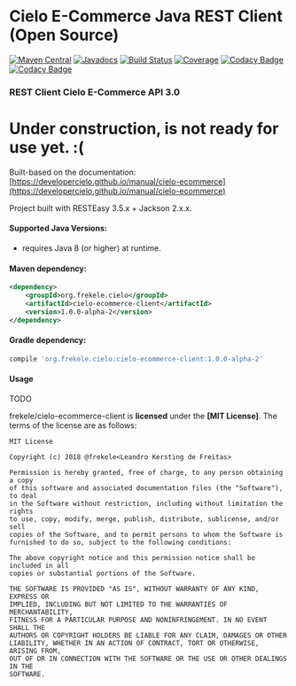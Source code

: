 # Cielo E-Commerce Java REST Client (Open Source)

[![Maven Central](https://maven-badges.herokuapp.com/maven-central/org.frekele.cielo/cielo-ecommerce-client/badge.svg)](https://maven-badges.herokuapp.com/maven-central/org.frekele.cielo/cielo-ecommerce-client)
[![Javadocs](http://www.javadoc.io/badge/org.frekele.cielo/cielo-ecommerce-client.svg?color=blue)](http://www.javadoc.io/doc/org.frekele.cielo/cielo-ecommerce-client)
[![Build Status](https://travis-ci.org/frekele/cielo-ecommerce-client.svg?branch=master)](https://travis-ci.org/frekele/cielo-ecommerce-client)
[![Coverage](https://codecov.io/gh/frekele/cielo-ecommerce-client/branch/master/graph/badge.svg)](https://codecov.io/gh/frekele/cielo-ecommerce-client)
[![Codacy Badge](https://api.codacy.com/project/badge/Grade/f16b9543d2f847179b27f9acda1911ee)](https://www.codacy.com/app/frekele/cielo-ecommerce-client?utm_source=github.com&amp;utm_medium=referral&amp;utm_content=frekele/cielo-ecommerce-client&amp;utm_campaign=Badge_Grade)
[![Codacy Badge](https://api.codacy.com/project/badge/Coverage/f16b9543d2f847179b27f9acda1911ee)](https://www.codacy.com/app/frekele/cielo-ecommerce-client?utm_source=github.com&utm_medium=referral&utm_content=frekele/cielo-ecommerce-client&utm_campaign=Badge_Coverage)

### REST Client Cielo E-Commerce API 3.0


# Under construction, is not ready for use yet. :(



Built-based on the documentation: [https://developercielo.github.io/manual/cielo-ecommerce](https://developercielo.github.io/manual/cielo-ecommerce)

Project built with RESTEasy 3.5.x + Jackson 2.x.x.


#### Supported Java Versions:
- requires Java 8 (or higher) at runtime.


#### Maven dependency:
```xml
<dependency>
    <groupId>org.frekele.cielo</groupId>
    <artifactId>cielo-ecommerce-client</artifactId>
    <version>1.0.0-alpha-2</version>
</dependency>
```

#### Gradle dependency:
```gradle
compile 'org.frekele.cielo:cielo-ecommerce-client:1.0.0-alpha-2'
```

#### Usage

TODO



frekele/cielo-ecommerce-client is **licensed** under the **[MIT License]**. The terms of the license are as follows:

    MIT License
    
    Copyright (c) 2018 @frekele<Leandro Kersting de Freitas>
    
    Permission is hereby granted, free of charge, to any person obtaining a copy
    of this software and associated documentation files (the "Software"), to deal
    in the Software without restriction, including without limitation the rights
    to use, copy, modify, merge, publish, distribute, sublicense, and/or sell
    copies of the Software, and to permit persons to whom the Software is
    furnished to do so, subject to the following conditions:
    
    The above copyright notice and this permission notice shall be included in all
    copies or substantial portions of the Software.
    
    THE SOFTWARE IS PROVIDED "AS IS", WITHOUT WARRANTY OF ANY KIND, EXPRESS OR
    IMPLIED, INCLUDING BUT NOT LIMITED TO THE WARRANTIES OF MERCHANTABILITY,
    FITNESS FOR A PARTICULAR PURPOSE AND NONINFRINGEMENT. IN NO EVENT SHALL THE
    AUTHORS OR COPYRIGHT HOLDERS BE LIABLE FOR ANY CLAIM, DAMAGES OR OTHER
    LIABILITY, WHETHER IN AN ACTION OF CONTRACT, TORT OR OTHERWISE, ARISING FROM,
    OUT OF OR IN CONNECTION WITH THE SOFTWARE OR THE USE OR OTHER DEALINGS IN THE
    SOFTWARE.
